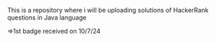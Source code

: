 This is a repository where i will be uploading solutions of HackerRank questions in Java language

=>1st badge received on 10/7/24
